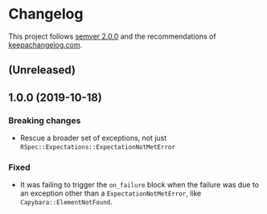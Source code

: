 # Changelog

This project follows [semver 2.0.0](http://semver.org/spec/v2.0.0.html) and the
recommendations of [keepachangelog.com](http://keepachangelog.com/).

## (Unreleased)

## 1.0.0 (2019-10-18)

### Breaking changes
- Rescue a broader set of exceptions, not just `RSpec::Expectations::ExpectationNotMetError`

### Fixed
- It was failing to trigger the `on_failure` block when the failure was due to an
  exception other than a `ExpectationNotMetError`, like `Capybara::ElementNotFound`.

